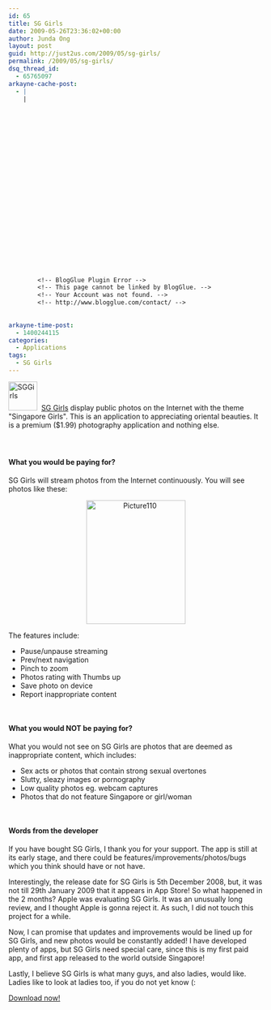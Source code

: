 ```yaml
---
id: 65
title: SG Girls
date: 2009-05-26T23:36:02+00:00
author: Junda Ong
layout: post
guid: http://just2us.com/2009/05/sg-girls/
permalink: /2009/05/sg-girls/
dsq_thread_id:
  - 65765097
arkayne-cache-post:
  - |
    |
        
        
        
        
        
        
        
        
        
        
        
        
        
        
        
        
        
        
        
        
        
        
        
        <!-- BlogGlue Plugin Error -->
        <!-- This page cannot be linked by BlogGlue. -->
        <!-- Your Account was not found. -->
        <!-- http://www.blogglue.com/contact/ -->
        
        
arkayne-time-post:
  - 1400244115
categories:
  - Applications
tags:
  - SG Girls
---
```

<a href="http://just2us.com/wp-content/uploads/2009/05/sggirls.png" onclick="__gaTracker('send', 'event', 'outbound-article', 'http://just2us.com/wp-content/uploads/2009/05/sggirls.png', '');"><img style="border-right: 0px; border-top: 0px; border-left: 0px; border-bottom: 0px" height="57" alt="SGGirls" src="http://just2us.com/wp-content/uploads/2009/05/sggirls-thumb.png" width="57" border="0" /></a>&#160; <a href="http://itunes.apple.com/WebObjects/MZStore.woa/wa/viewSoftware?id=298767039&mt=8" onclick="__gaTracker('send', 'event', 'outbound-article', 'http://itunes.apple.com/WebObjects/MZStore.woa/wa/viewSoftware?id=298767039&mt=8', 'SG Girls');">SG Girls</a> display public photos on the Internet with the theme "Singapore Girls". This is an application to appreciating oriental beauties. It is a premium ($1.99) photography application and nothing else.

#### &#160;

#### What you would be paying for?

SG Girls will stream photos from the Internet continuously. You will see photos like these:

<p align="center">
  <a href="http://just2us.com/wp-content/uploads/2009/05/picture110.png" onclick="__gaTracker('send', 'event', 'outbound-article', 'http://just2us.com/wp-content/uploads/2009/05/picture110.png', '');"><img style="border-right: 0px; border-top: 0px; border-left: 0px; border-bottom: 0px" height="244" alt="Picture110" src="http://just2us.com/wp-content/uploads/2009/05/picture110-thumb.png" width="196" border="0" /></a>
</p>

The features include: 

  * Pause/unpause streaming 
  * Prev/next navigation 
  * Pinch to zoom 
  * Photos rating with Thumbs up 
  * Save photo on device 
  * Report inappropriate content 

&#160;

#### What you would NOT be paying for?

What you would not see on SG Girls are photos that are deemed as inappropriate content, which includes:

  * Sex acts or photos that contain strong sexual overtones 
  * Slutty, sleazy images or pornography
  * Low quality photos eg. webcam captures 
  * Photos that do not feature Singapore or girl/woman

&#160;

#### Words from the developer

If you have bought SG Girls, I thank you for your support. The app is still at its early stage, and there could be features/improvements/photos/bugs which you think should have or not have.

Interestingly, the release date for SG Girls is 5th December 2008, but, it was not till 29th January 2009 that it appears in App Store! So what happened in the 2 months? Apple was evaluating SG Girls. It was an unusually long review, and I thought Apple is gonna reject it. As such, I did not touch this project for a while.

Now, I can promise that updates and improvements would be lined up for SG Girls, and new photos would be constantly added! I have developed plenty of apps, but SG Girls need special care, since this is my first paid app, and first app released to the world outside Singapore! 

Lastly, I believe SG Girls is what many guys, and also ladies, would like. Ladies like to look at ladies too, if you do not yet know (:

<a href="http://itunes.apple.com/WebObjects/MZStore.woa/wa/viewSoftware?id=298767039&mt=8" onclick="__gaTracker('send', 'event', 'outbound-article', 'http://itunes.apple.com/WebObjects/MZStore.woa/wa/viewSoftware?id=298767039&mt=8', 'Download now!');">Download now!</a>

<div style="font-size:0px;height:0px;line-height:0px;margin:0;padding:0;clear:both">
</div>